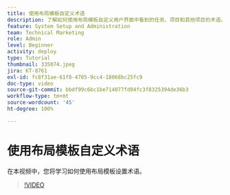 ```yaml
---
title: 使用布局模板自定义术语
description: 了解如何使用布局模板自定义用户界面中看到的任务、项目和其他项目的术语。
feature: System Setup and Administration
team: Technical Marketing
role: Admin
level: Beginner
activity: deploy
type: Tutorial
thumbnail: 335074.jpeg
jira: KT-8761
exl-id: fc8f31ae-61f8-4705-9cc4-18068bc25fc9
doc-type: video
source-git-commit: bbdf99c6bc1be714077fd94fc3f8325394de36b3
workflow-type: tm+mt
source-wordcount: '45'
ht-degree: 100%

---
```


# 使用布局模板自定义术语

在本视频中，您将学习如何使用布局模板设置术语。

>[!VIDEO](https://video.tv.adobe.com/v/335074/?quality=12&learn=on&enablevpops=1)

